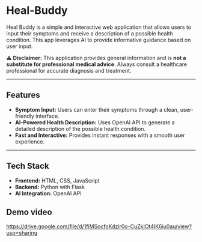 # Heal-Buddy
Heal Buddy is a simple and interactive web application that allows users to input their symptoms and receive a description of a possible health condition. This app leverages AI to provide informative guidance based on user input.  

**⚠️ Disclaimer:** This application provides general information and is **not a substitute for professional medical advice**. Always consult a healthcare professional for accurate diagnosis and treatment.

---

## Features

- **Symptom Input:** Users can enter their symptoms through a clean, user-friendly interface.  
- **AI-Powered Health Description:** Uses OpenAI API to generate a detailed description of the possible health condition.  
- **Fast and Interactive:** Provides instant responses with a smooth user experience.

---

## Tech Stack

- **Frontend:** HTML, CSS, JavaScript  
- **Backend:** Python with Flask  
- **AI Integration:** OpenAI API

## Demo video
https://drive.google.com/file/d/1fiMSocfoKdzlr0o-CuZkIOt4IK6iu0au/view?usp=sharing
